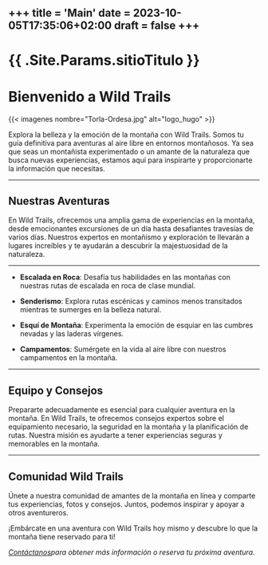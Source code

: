 +++
title = 'Main'
date = 2023-10-05T17:35:06+02:00
draft = false
+++
---
<h1>{{ .Site.Params.sitioTitulo }}</h1>

# Bienvenido a Wild Trails
{{< imagenes nombre="Torla-Ordesa.jpg" alt="logo_hugo" >}}


Explora la belleza y la emoción de la montaña con Wild Trails. Somos tu guía definitiva para aventuras al aire libre en entornos montañosos. Ya sea que seas un montañista experimentado o un amante de la naturaleza que busca nuevas experiencias, estamos aquí para inspirarte y proporcionarte la información que necesitas.
***
## Nuestras Aventuras

En Wild Trails, ofrecemos una amplia gama de experiencias en la montaña, desde emocionantes excursiones de un día hasta desafiantes travesías de varios días. Nuestros expertos en montañismo y exploración te llevarán a lugares increíbles y te ayudarán a descubrir la majestuosidad de la naturaleza.
***
- **Escalada en Roca**: Desafía tus habilidades en las montañas con nuestras rutas de escalada en roca de clase mundial.

- **Senderismo**: Explora rutas escénicas y caminos menos transitados mientras te sumerges en la belleza natural.

- **Esquí de Montaña**: Experimenta la emoción de esquiar en las cumbres nevadas y las laderas vírgenes.

- **Campamentos**: Sumérgete en la vida al aire libre con nuestros campamentos en la montaña.
***
## Equipo y Consejos

Prepararte adecuadamente es esencial para cualquier aventura en la montaña. En Wild Trails, te ofrecemos consejos expertos sobre el equipamiento necesario, la seguridad en la montaña y la planificación de rutas. Nuestra misión es ayudarte a tener experiencias seguras y memorables en la montaña.
***
## Comunidad Wild Trails

Únete a nuestra comunidad de amantes de la montaña en línea y comparte tus experiencias, fotos y consejos. Juntos, podemos inspirar y apoyar a otros aventureros.

¡Embárcate en una aventura con Wild Trails hoy mismo y descubre lo que la montaña tiene reservado para ti!

*[Contáctanos](https://magicospirineos.com/torla)para obtener más información o reserva tu próxima aventura.*
